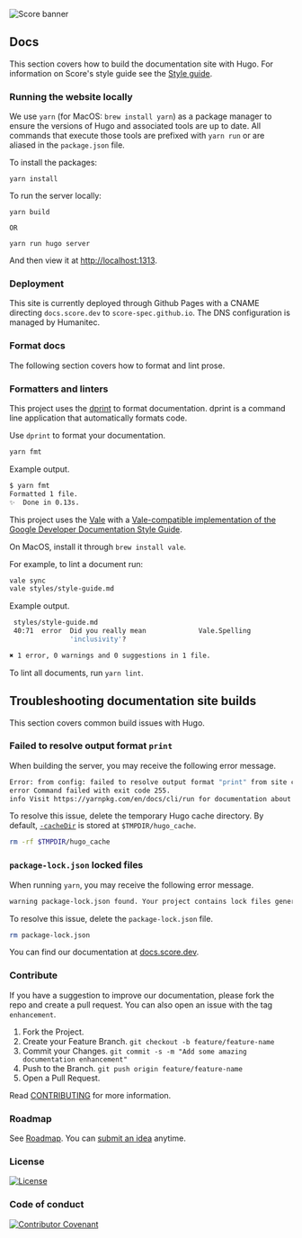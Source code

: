 ![Score banner](/images/banner.png)

## Docs

This section covers how to build the documentation site with Hugo.
For information on Score's style guide see the [Style guide](styles/style-guide.md).

### Running the website locally

We use `yarn` (for MacOS: `brew install yarn`) as a package manager to ensure the versions of Hugo and associated tools are up to date. All commands that execute those tools are prefixed with `yarn run` or are aliased in the `package.json` file.

To install the packages:

```
yarn install
```

To run the server locally:

```
yarn build

OR

yarn run hugo server
```

And then view it at <http://localhost:1313>.

### Deployment

This site is currently deployed through Github Pages with a CNAME directing `docs.score.dev` to `score-spec.github.io`. The DNS configuration is managed by Humanitec.

### Format docs

The following section covers how to format and lint prose.

### Formatters and linters

This project uses the [dprint](https://dprint.dev/overview/) to format documentation. dprint is a command line application that automatically formats code.

Use `dprint` to format your documentation.

```bash
yarn fmt
```

Example output.

```bash
$ yarn fmt
Formatted 1 file.
✨  Done in 0.13s.
```

This project uses the [Vale](https://vale.sh) with a [Vale-compatible implementation of the Google Developer Documentation Style Guide](https://github.com/errata-ai/Google).

On MacOS, install it through `brew install vale`.

For example, to lint a document run:

```bash
vale sync
vale styles/style-guide.md
```

Example output.

```bash
 styles/style-guide.md
 40:71  error  Did you really mean             Vale.Spelling 
               'inclusivity'?                                

✖ 1 error, 0 warnings and 0 suggestions in 1 file.
```

To lint all documents, run `yarn lint`.

## Troubleshooting documentation site builds

This section covers common build issues with Hugo.

### Failed to resolve output format `print`

When building the server, you may receive the following error message.

```bash
Error: from config: failed to resolve output format "print" from site config
error Command failed with exit code 255.
info Visit https://yarnpkg.com/en/docs/cli/run for documentation about this command.
```

To resolve this issue, delete the temporary Hugo cache directory. By default, [`-cacheDir`](https://gohugo.io/commands/hugo_server/) is stored at `$TMPDIR/hugo_cache`.

```bash
rm -rf $TMPDIR/hugo_cache
```

<!-- https://github.com/google/docsy/issues/805#issuecomment-1245110883 -->

### `package-lock.json` locked files

When running `yarn`, you may receive the following error message.

```bash
warning package-lock.json found. Your project contains lock files generated by tools other than Yarn. It is advised not to mix package managers in order to avoid resolution inconsistencies caused by unsynchronized lock files. To clear this warning, remove package-lock.json.
```

To resolve this issue, delete the `package-lock.json` file.

```bash
rm package-lock.json
```

You can find our documentation at [docs.score.dev](https://docs.score.dev/docs/).

### Contribute

If you have a suggestion to improve our documentation, please fork the repo and create a pull request. You can also open an issue with the tag `enhancement`.

1. Fork the Project.
2. Create your Feature Branch. `git checkout -b feature/feature-name`
3. Commit your Changes. `git commit -s -m "Add some amazing documentation enhancement"`
4. Push to the Branch. `git push origin feature/feature-name`
5. Open a Pull Request.

Read [CONTRIBUTING](CONTRIBUTING.md) for more information.

### Roadmap

See [Roadmap](roadmap.md). You can [submit an idea](https://github.com/score-spec/spec/issues/new) anytime.

### License

[![License](https://img.shields.io/badge/License-Apache_2.0-blue.svg)](https://opensource.org/licenses/Apache-2.0)

### Code of conduct

[![Contributor Covenant](https://img.shields.io/badge/Contributor%20Covenant-2.1-4baaaa.svg)](CODE_OF_CONDUCT.md)
